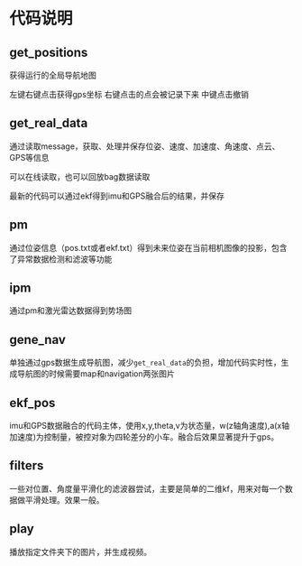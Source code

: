 # 代码说明

## get_positions

获得运行的全局导航地图

左键右键点击获得gps坐标
右键点击的点会被记录下来
中键点击撤销

## get_real_data

通过读取message，获取、处理并保存位姿、速度、加速度、角速度、点云、GPS等信息

可以在线读取，也可以回放bag数据读取

最新的代码可以通过ekf得到imu和GPS融合后的结果，并保存

## pm

通过位姿信息（pos.txt或者ekf.txt）得到未来位姿在当前相机图像的投影，包含了异常数据检测和滤波等功能

## ipm

通过pm和激光雷达数据得到势场图

## gene_nav

单独通过gps数据生成导航图，减少`get_real_data`的负担，增加代码实时性，生成导航图的时候需要map和navigation两张图片

## ekf_pos

imu和GPS数据融合的代码主体，使用x,y,theta,v为状态量，w(z轴角速度),a(x轴加速度)为控制量，被控对象为四轮差分的小车。融合后效果显著提升于gps。

## filters

一些对位置、角度量平滑化的滤波器尝试，主要是简单的二维kf，用来对每一个数据做平滑处理。效果一般。

## play

播放指定文件夹下的图片，并生成视频。